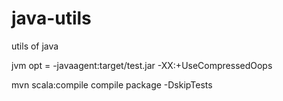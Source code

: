 # java-utils
utils of java

jvm opt = -javaagent:target/test.jar -XX:+UseCompressedOops

mvn scala:compile compile  package -DskipTests